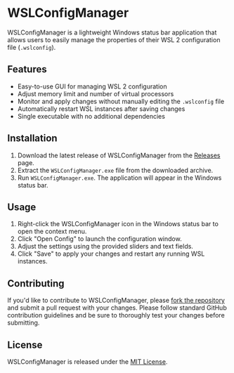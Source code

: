 # WSLConfigManager

WSLConfigManager is a lightweight Windows status bar application that allows users to easily manage the properties of their WSL 2 configuration file (`.wslconfig`).

## Features

- Easy-to-use GUI for managing WSL 2 configuration
- Adjust memory limit and number of virtual processors
- Monitor and apply changes without manually editing the `.wslconfig` file
- Automatically restart WSL instances after saving changes
- Single executable with no additional dependencies

## Installation

1. Download the latest release of WSLConfigManager from the [Releases](https://github.com/yourusername/WSLConfigManager/releases) page.
2. Extract the `WSLConfigManager.exe` file from the downloaded archive.
3. Run `WSLConfigManager.exe`. The application will appear in the Windows status bar.

## Usage

1. Right-click the WSLConfigManager icon in the Windows status bar to open the context menu.
2. Click "Open Config" to launch the configuration window.
3. Adjust the settings using the provided sliders and text fields.
4. Click "Save" to apply your changes and restart any running WSL instances.

## Contributing

If you'd like to contribute to WSLConfigManager, please [fork the repository](https://github.com/yourusername/WSLConfigManager/fork) and submit a pull request with your changes. Please follow standard GitHub contribution guidelines and be sure to thoroughly test your changes before submitting.

## License

WSLConfigManager is released under the [MIT License](LICENSE).
